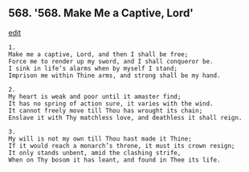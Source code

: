 
## 568.  '568. Make Me a Captive, Lord'
[edit](https://docs.google.com/document/d/1ha88aYpYV3eas6pv2__EeWLei7qJo3h9/edit?mode=html)






    1.
    Make me a captive, Lord, and then I shall be free;
    Force me to render up my sword, and I shall conqueror be.
    I sink in life’s alarms when by myself I stand;
    Imprison me within Thine arms, and strong shall be my hand.

    2.
    My heart is weak and poor until it amaster find;
    It has no spring of action sure, it varies with the wind.
    It cannot freely move till Thou has wrought its chain;
    Enslave it with Thy matchless love, and deathless it shall reign.

    3.
    My will is not my own till Thou hast made it Thine;
    If it would reach a monarch’s throne, it must its crown resign;
    It only stands unbent, amid the clashing strife,
    When on Thy bosom it has leant, and found in Thee its life.
